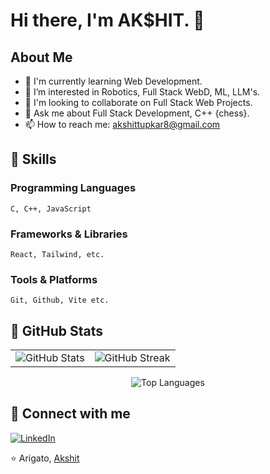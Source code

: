 # Hi there, I'm AK$HIT. 👋

## About Me
- 🌱 I'm currently learning Web Development.
- 👯 I’m interested in Robotics, Full Stack WebD, ML, LLM's.
- 🤝 I'm looking to collaborate on Full Stack Web Projects.
- 💬 Ask me about Full Stack Development, C++ {chess}.
- 📫 How to reach me: akshittupkar8@gmail.com

## 🚀 Skills
### Programming Languages
```
C, C++, JavaScript
```

### Frameworks & Libraries
```
React, Tailwind, etc.
```

### Tools & Platforms
```
Git, Github, Vite etc.
```

## 🚀 GitHub Stats

<table>
  <tr>
    <td>
      <img src="https://github-readme-stats.vercel.app/api?username=hangingpawn64&show_icons=true&theme=tokyonight" alt="GitHub Stats">
    </td>
    <td>
      <img src="https://streak-stats.demolab.com?user=hangingpawn64&theme=tokyonight&border_radius=4.5" alt="GitHub Streak">
    </td>
  </tr>
</table>

<p align="center">
   <img src="https://github-readme-stats.vercel.app/api/top-langs/?username=hangingpawn64&layout=compact&theme=tokyonight" alt="Top Languages">
</p>



## 🔗 Connect with me
[![LinkedIn](https://img.shields.io/badge/LinkedIn-0077B5?style=for-the-badge&logo=linkedin&logoColor=white)]([Your-LinkedIn-URL](https://www.linkedin.com/in/akshittupkar64/))

⭐️ Arigato, [Akshit](https://github.com/hangingpawn64)
